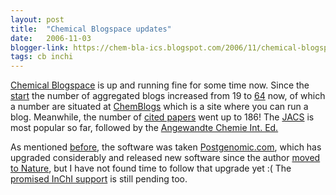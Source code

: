 ```yaml
---
layout: post
title:  "Chemical Blogspace updates"
date:   2006-11-03
blogger-link: https://chem-bla-ics.blogspot.com/2006/11/chemical-blogspace-updates.html
tags: cb inchi
---
```


[Chemical Blogspace](http://wiki.cubic.uni-koeln.de/pg/) is up and running fine for some time now. Since the
[start](http://chem-bla-ics.blogspot.com/2006/08/chemical-blogspace.html) the number of aggregated blogs increased from 19 to
[64](http://wiki.cubic.uni-koeln.de/pg/all_blogs.php) now, of which a number are situated at
[ChemBlogs](http://chemblogs.org/) which is a site where you can run a blog. Meanwhile, the number of
[cited papers](http://wiki.cubic.uni-koeln.de/pg/all_papers.php) went up to 186! The
[JACS](http://pubs.acs.org/journals/jacsat/) is most popular so far, followed by the
[Angewandte Chemie Int. Ed.](http://www3.interscience.wiley.com/cgi-bin/jhome/26737)

As mentioned [before](http://chem-bla-ics.blogspot.com/2006/08/chemical-blogspace.html), the software was taken
[Postgenomic.com](http://postgenomic.com/), which has upgraded considerably and released new software since the author
[moved to Nature](http://www.ghastlyfop.com/blog/2006/09/changes.html), but I have not found time to follow that upgrade
yet :( The [promised InChI support](http://chem-bla-ics.blogspot.com/2006/02/hacking-inchi-support-into.html)
is still pending too.
